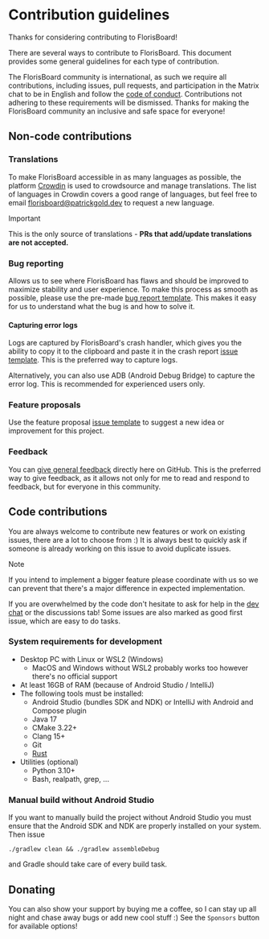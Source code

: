 # Contribution guidelines

Thanks for considering contributing to FlorisBoard!

There are several ways to contribute to FlorisBoard. This document provides some general guidelines
for each type of contribution.

The FlorisBoard community is international, as such we require all contributions, including issues,
pull requests, and participation in the Matrix chat to be in English and follow
the [code of conduct](https://github.com/florisboard/florisboard/blob/main/CODE_OF_CONDUCT.md).
Contributions not adhering to these requirements will be dismissed. Thanks for making the
FlorisBoard community an inclusive and safe space for everyone!

## Non-code contributions

### Translations

To make FlorisBoard accessible in as many languages as possible, the
platform [Crowdin](https://crowdin.florisboard.patrickgold.dev) is used to crowdsource and manage
translations. The list of languages in Crowdin covers a good range of languages, but feel free to
email [florisboard@patrickgold.dev](mailto:florisboard@patrickgold.dev) to request a new language.

> [!IMPORTANT]
> This is the only source of translations - **PRs that add/update translations are not accepted.**

### Bug reporting

Allows us to see where FlorisBoard has flaws and should be improved to maximize stability and user
experience. To make this process as smooth as possible, please use the
pre-made [bug report template](https://github.com/florisboard/florisboard/issues/new?template=bug_report.yml).
This makes it easy for us to understand what the bug is and how to solve it.

#### Capturing error logs

Logs are captured by FlorisBoard's crash handler, which gives you the ability to copy it to the
clipboard and paste it in the crash
report [issue template](https://github.com/florisboard/florisboard/issues/new?template=crash_report.yml).
This is the preferred way to capture logs.

Alternatively, you can also use ADB (Android Debug Bridge) to capture the error log. This is
recommended for experienced users only.

### Feature proposals

Use the feature
proposal [issue template](https://github.com/florisboard/florisboard/issues/new?template=feature_request.yml)
to suggest a new idea or improvement for this project.

### Feedback

You
can [give general feedback](https://github.com/florisboard/florisboard/discussions/new?category=feedback)
directly here on GitHub. This is the preferred way to give feedback, as it allows not only for me to
read and respond to feedback, but for everyone in this community.

## Code contributions

You are always welcome to contribute new features or work on existing issues, there are a lot to
choose from :) It is always best to quickly ask if someone is already working on this issue to avoid
duplicate issues.

> [!NOTE]
> If you intend to implement a bigger feature please coordinate with us so we can prevent that
> there's a major difference in expected implementation.

If you are overwhelmed by the code don't hesitate to ask for help in
the [dev chat](https://matrix.to/#/#florisboard-dev:matrix.org) or the discussions tab! Some issues
are also marked as good first issue, which are easy to do tasks.

### System requirements for development

- Desktop PC with Linux or WSL2 (Windows)
    - MacOS and Windows without WSL2 probably works too however there's no official support
- At least 16GB of RAM (because of Android Studio / IntelliJ)
- The following tools must be installed:
    - Android Studio (bundles SDK and NDK) or IntelliJ with Android and Compose plugin
    - Java 17
    - CMake 3.22+
    - Clang 15+
    - Git
    - [Rust](https://www.rust-lang.org/tools/install)
- Utilities (optional)
    - Python 3.10+
    - Bash, realpath, grep, ...

### Manual build without Android Studio

If you want to manually build the project without Android Studio you must ensure that the Android
SDK and NDK are properly installed on your system. Then issue

```./gradlew clean && ./gradlew assembleDebug```

and Gradle should take care of every build task.

## Donating

You can also show your support by buying me a coffee, so I can stay up all night and chase away bugs
or add new cool stuff :)
See the `Sponsors` button for available options!
